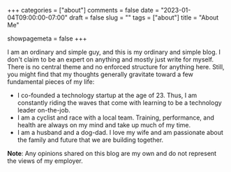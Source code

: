 +++
categories = ["about"]
comments = false
date = "2023-01-04T09:00:00-07:00"
draft = false
slug = ""
tags = ["about"]
title = "About Me"

showpagemeta = false
+++

I am an ordinary and simple guy, and this is my ordinary and simple blog. I don't claim to be an expert on anything and mostly just write for myself. There is no central theme and no enforced structure for anything here. Still, you might find that my thoughts generally gravitate toward a few fundamental pieces of my life:

- I co-founded a technology startup at the age of 23. Thus, I am constantly riding the waves that come with learning to be a technology leader on-the-job.
- I am a cyclist and race with a local team. Training, performance, and health are always on my mind and take up much of my time.
- I am a husband and a dog-dad. I love my wife and am passionate about the family and future that we are building together.

**Note**: Any opinions shared on this blog are my own and do not represent the views of my employer.
